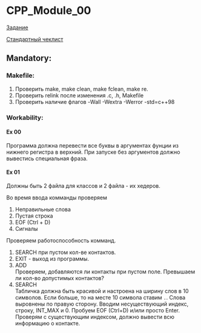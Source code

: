 # CPP_Module_00
[Задание](https://cdn.intra.42.fr/pdf/pdf/47274/en.subject.pdf)

[Стандартный чеклист](https://github.com/mharriso/school21-checklists/blob/master/ng_4_cpp_module_00.pdf)
## Mandatory:
### Makefile:
1. Проверить make, make clean, make fclean, make re.
2. Проверить relink после изменения .c, .h, Makefile
3. Проверить наличие флагов -Wall -Wextra -Werror -std=c++98


### Workability:
#### Ex 00

Программа должна перевести все буквы в аргументах фунции из нижнего регистра в верхний.
При запуске без аргументов должно вывестись специальная фраза.

#### Ex 01

Должны быть 2 файла для классов и 2 файла - их хедеров.

Во время ввода комманды проверяем
1. Неправильные слова
1. Пустая строка
1. EOF (Ctrl + D)
1. Сигналы

Проверяем работоспособность комманд.
1. SEARCH при пустом кол-ве контактов.
2. EXIT - выход из программы.
3. ADD <br/> 
Проверяем, добавляются ли контакты при пустом поле. Превышаем ли кол-во допустимых контактов?
4. SEARCH <br/>
Табличка должна быть красивой и настроена на ширину слов в 10 символов. Если больше, то на месте 10 символа ставим `.`. Слова выровнены по правую сторону.
Вводим несуществующий индекс, строку, INT_MAX и 0. Пробуем EOF (Ctrl+D) и/или просто Enter. Проверям с существующим индексом, должно вывести всю информацию о контакте.